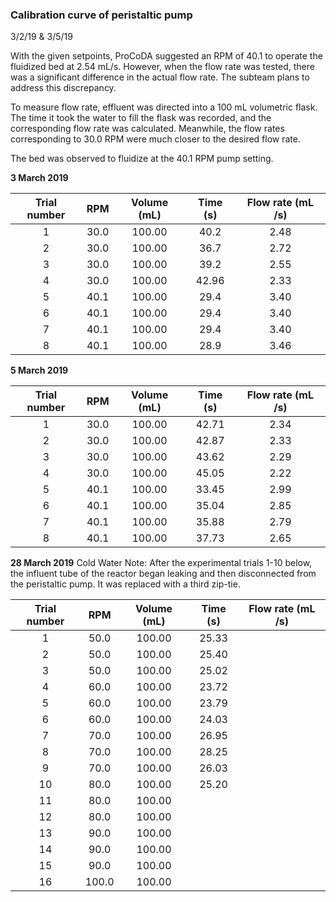 ### Calibration curve of peristaltic pump

3/2/19 & 3/5/19

With the given setpoints, ProCoDA suggested an RPM of 40.1 to operate the fluidized bed at 2.54 mL/s. However, when the flow rate was tested, there was a significant difference in the actual flow rate. The subteam plans to address this discrepancy.

To measure flow rate, effluent was directed into a 100 mL volumetric flask. The time it took the water to fill the flask was recorded, and the corresponding flow rate was calculated. Meanwhile, the flow rates corresponding to 30.0 RPM were much closer to the desired flow rate.

The bed was observed to fluidize at the 40.1 RPM pump setting.

 **3 March 2019**

| Trial number | RPM   | Volume (mL) | Time (s) | Flow rate (mL /s) |
|:------------:|:-----:|:-----------:|:--------:|:-----------------:|
|1             |30.0   |100.00       |40.2      |2.48               |
|2             |30.0   |100.00       |36.7      |2.72               |
|3             |30.0   |100.00       |39.2      |2.55               |
|4             |30.0   |100.00       |42.96     |2.33               |
|5             |40.1   |100.00       |29.4      |3.40               |
|6             |40.1   |100.00       |29.4      |3.40               |
|7             |40.1   |100.00       |29.4      |3.40               |
|8             |40.1   |100.00       |28.9      |3.46               |   

**5 March 2019**

| Trial number | RPM   | Volume (mL) | Time (s) | Flow rate (mL /s) |
|:------------:|:-----:|:-----------:|:--------:|:-----------------:|
|1             |30.0   |100.00       |42.71     |2.34               |
|2             |30.0   |100.00       |42.87     |2.33               |
|3             |30.0   |100.00       |43.62     |2.29               |
|4             |30.0   |100.00       |45.05     |2.22               |
|5             |40.1   |100.00       |33.45     |2.99               |
|6             |40.1   |100.00       |35.04     |2.85               |
|7             |40.1   |100.00       |35.88     |2.79               |
|8             |40.1   |100.00       |37.73     |2.65              |   

**28 March 2019**
Cold Water
Note: After the experimental trials 1-10 below, the influent tube of the reactor began leaking and then disconnected from the peristaltic pump. It was replaced with a third zip-tie.  

| Trial number | RPM   | Volume (mL) | Time (s) | Flow rate (mL /s) |
|:------------:|:-----:|:-----------:|:--------:|:-----------------:|
|1             |50.0   |100.00       |25.33      |               |
|2             |50.0   |100.00       |25.40      |               |
|3             |50.0   |100.00       |25.02      |               |
|4             |60.0   |100.00       |23.72      |               |
|5             |60.0   |100.00       |23.79      |               |
|6             |60.0   |100.00       |24.03      |               |
|7             |70.0   |100.00       |26.95      |               |
|8             |70.0   |100.00       |28.25      |               |   
|9             |70.0   |100.00       |26.03      |               |
|10            |80.0   |100.00       |25.20      |               |
|11            |80.0   |100.00       |      |               |
|12            |80.0   |100.00       |      |               |
|13            |90.0   |100.00       |      |               |
|14            |90.0   |100.00       |      |               |
|15            |90.0   |100.00       |      |               |
|16            |100.0   |100.00       |      |               |   
